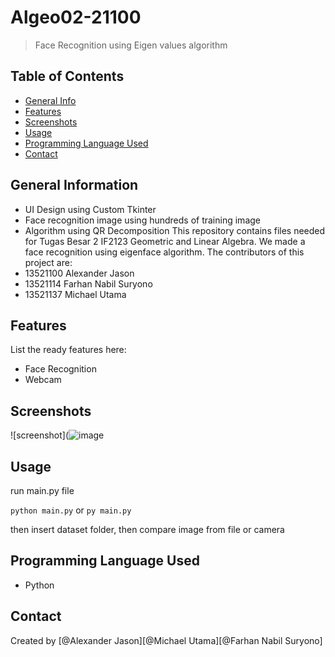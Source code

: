 # Algeo02-21100
> Face Recognition using Eigen values algorithm

## Table of Contents
* [General Info](#general-information)
* [Features](#features)
* [Screenshots](#screenshots)
* [Usage](#usage)
* [Programming Language Used](#programming-language-used)
* [Contact](#contact)



## General Information
- UI Design using Custom Tkinter
- Face recognition image using hundreds of training image
- Algorithm using QR Decomposition
This repository contains files needed for Tugas Besar 2 IF2123 Geometric and Linear Algebra. 
We made a face recognition using eigenface algorithm.
The contributors of this project are:
- 13521100 Alexander Jason
- 13521114 Farhan Nabil Suryono
- 13521137 Michael Utama

## Features
List the ready features here:
- Face Recognition
- Webcam


## Screenshots
![screenshot](![image](https://user-images.githubusercontent.com/88670080/203374836-c8a7851c-145c-4a14-ba5a-da3e9083b36f.png)

## Usage
run main.py file

`python main.py`
or 
`py main.py`

then insert dataset folder, then compare image from file or camera


## Programming Language Used
- Python

## Contact
Created by [@Alexander Jason][@Michael Utama][@Farhan Nabil Suryono]
